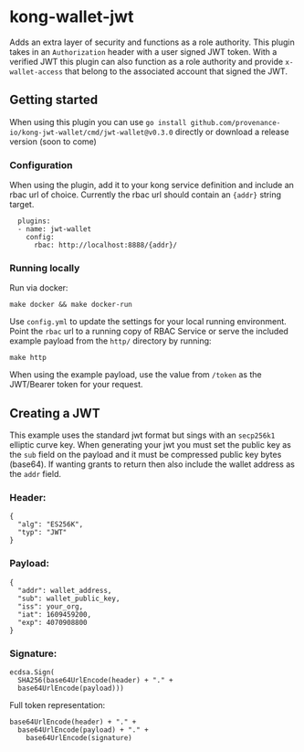 # kong-wallet-jwt

Adds an extra layer of security and functions as a role authority. This plugin takes in an `Authorization` header with a user signed JWT token.  With a verified JWT this plugin can also function as a role authority and provide `x-wallet-access` that belong to the associated account that signed the JWT. 

## Getting started

When using this plugin you can use `go install github.com/provenance-io/kong-jwt-wallet/cmd/jwt-wallet@v0.3.0` directly or download a release version (soon to come)

### Configuration

When using the plugin, add it to your kong service definition and include an rbac url of choice. Currently the rbac url should contain an `{addr}` string target. 
```
  plugins:
  - name: jwt-wallet
    config:
      rbac: http://localhost:8888/{addr}/
```

### Running locally

Run via docker:
```
make docker && make docker-run
```

Use `config.yml` to update the settings for your local running environment.
Point the `rbac` url to a running copy of RBAC Service or serve the included example payload from the `http/` directory by running: 
```
make http
```

When using the example payload, use the value from `/token` as the JWT/Bearer token for your request.


## Creating a JWT

This example uses the standard jwt format but sings with an `secp256k1` elliptic curve key. When generating your jwt you must set the public key as the `sub` field on the payload and it must be compressed public key bytes (base64). If wanting grants to return then also include the wallet address as the `addr` field. 

### Header: 

```
{
  "alg": "ES256K",
  "typ": "JWT"
}
```

### Payload: 

```
{
  "addr": wallet_address,
  "sub": wallet_public_key,
  "iss": your_org,
  "iat": 1609459200,
  "exp": 4070908800
}
```

### Signature: 

```
ecdsa.Sign(
  SHA256(base64UrlEncode(header) + "." +
  base64UrlEncode(payload)))
```

Full token representation: 

```
base64UrlEncode(header) + "." +
  base64UrlEncode(payload) + "." +
    base64UrlEncode(signature)
```

